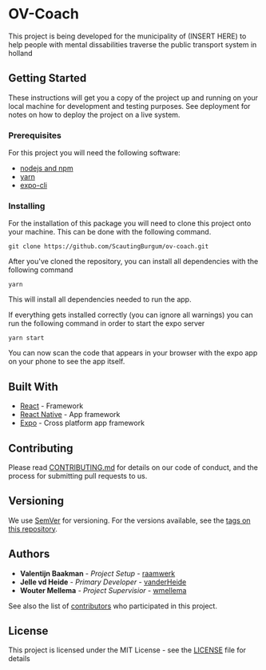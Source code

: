 # OV-Coach

This project is being developed for the municipality of (INSERT HERE) to help people with mental dissabilities traverse the public transport system in holland

## Getting Started

These instructions will get you a copy of the project up and running on your local machine for development and testing purposes. See deployment for notes on how to deploy the project on a live system.

### Prerequisites

For this project you will need the following software:
* [nodejs and npm](https://nodejs.org/en/)
* [yarn](https://yarnpkg.com/en/docs/install)
* [expo-cli](https://docs.expo.io/versions/latest/introduction/installation)

### Installing

For the installation of this package you will need to clone this project onto your machine. This can be done with the following command.

```
git clone https://github.com/ScautingBurgum/ov-coach.git
```

After you've cloned the repository, you can install all dependencies with the following command

```
yarn
```
This will install all dependencies needed to run the app. 

If everything gets installed correctly (you can ignore all warnings) you can run the following command in order to start the expo server

```
yarn start
```

You can now scan the code that appears in your browser with the expo app on your phone to see the app itself.

## Built With

* [React](https://reactjs.org/) - Framework
* [React Native](http://www.reactnative.com/l) - App framework
* [Expo](https://expo.io/) - Cross platform app framework

## Contributing

Please read [CONTRIBUTING.md](https://gist.github.com/PurpleBooth/b24679402957c63ec426) for details on our code of conduct, and the process for submitting pull requests to us.

## Versioning

We use [SemVer](http://semver.org/) for versioning. For the versions available, see the [tags on this repository](https://github.com/ScautingBurgum/ov-coach/tags).

## Authors

* **Valentijn Baakman** - *Project Setup* - [raamwerk](https://github.com/raamwerk)
* **Jelle vd Heide** - *Primary Developer* - [vanderHeide](https://github.com/vanderHeide)
* **Wouter Mellema** - *Project Supervisior* - [wmellema](https://github.com/wmellema)

See also the list of [contributors](https://github.com/ScautingBurgum/ov-coach/graphs/contributors) who participated in this project.

## License

This project is licensed under the MIT License - see the [LICENSE](LICENSE) file for details
